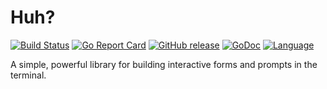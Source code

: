 Huh?
=====

[![Build Status](https://github.com/goplus/huh/actions/workflows/go.yml/badge.svg)](https://github.com/goplus/huh/actions/workflows/go.yml)
[![Go Report Card](https://goreportcard.com/badge/github.com/goplus/huh)](https://goreportcard.com/report/github.com/goplus/huh)
[![GitHub release](https://img.shields.io/github/v/tag/goplus/huh.svg?label=release)](https://github.com/goplus/huh/releases)
[![GoDoc](https://pkg.go.dev/badge/github.com/goplus/huh.svg)](https://pkg.go.dev/github.com/goplus/huh)
[![Language](https://img.shields.io/badge/language-Go+-blue.svg)](https://github.com/goplus/gop)
<!--
[![Coverage Status](https://codecov.io/gh/goplus/huh/branch/main/graph/badge.svg)](https://codecov.io/gh/goplus/huh)
-->

A simple, powerful library for building interactive forms and prompts in the terminal.
